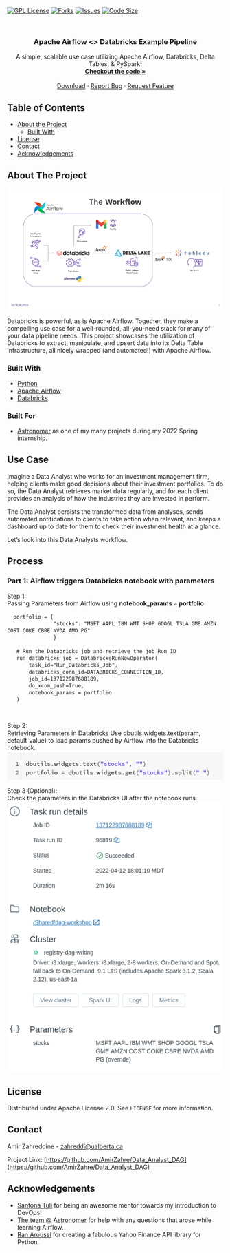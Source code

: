 <!-- PROJECT SHIELDS -->
[![GPL License][license-shield]][license-url]
[![Forks][forks-shield]][forks-url]
[![Issues][issues-shield]][issues-url]
[![Code Size][cSize-shield]][cSize-url]


<!-- PROJECT LOGO -->
<br />
  <h3 align="center">Apache Airflow <> Databricks Example Pipeline</h3>

  <p align="center">
    A simple, scalable use case utilizing Apache Airflow, Databricks, Delta Tables, & PySpark!
    <br />
    <a href="https://github.com/AmirZahre/Data_Analyst_DAG/"><strong>Checkout the code »</strong></a>
    <br />
    <br />
    <a href="https://github.com/AmirZahre/Data_Analyst_DAG/releases/tag/Astronomer">Download</a>
    ·
    <a href="https://github.com/AmirZahre/Data_Analyst_DAG/issues">Report Bug</a>
    ·
    <a href="https://github.com/AmirZahre/Data_Analyst_DAG/issues">Request Feature</a>
  </p>
</p>


<!-- TABLE OF CONTENTS -->
## Table of Contents

* [About the Project](#about-the-project)
  * [Built With](#built-with)
* [License](#license)
* [Contact](#contact)
* [Acknowledgements](#acknowledgements)


<!-- ABOUT THE PROJECT -->
## About The Project
  
[![diagram]](#)  

Databricks is powerful, as is Apache Airflow. Together, they make a compelling use case for a well-rounded, all-you-need stack for many of your data pipeline needs. This project showcases the utilization of Databricks to extract, manipulate, and upsert data into its Delta Table infrastructure, all nicely wrapped (and automated!) with Apache Airflow.
  
### Built With
* [Python](https://www.python.org/)
* [Apache Airflow](https://airflow.apache.org/)
* [Databricks](https://databricks.com/)

### Built For
* [Astronomer](https://www.astronomer.io/) as one of my many projects during my 2022 Spring internship.

<!-- PROCESS -->
## Use Case
  
Imagine a Data Analyst who works for an investment management firm, helping clients make good decisions about their investment portfolios. To do so, the Data Analyst retrieves market data regularly, and for each client provides an analysis of how the industries they are invested in perform.

The Data Analyst persists the transformed data from analyses, sends automated notifications to clients to take action when relevant, and keeps a dashboard up to date for them to check their investment health at a glance.

Let’s look into this Data Analysts workflow.
  
  
  
 
  
  
## Process
### Part 1: Airflow triggers Databricks notebook with parameters
  Step 1: <br>
  Passing Parameters from Airflow using <b>notebook_params = portfolio</b>
  
```
  portfolio = {
               "stocks": "MSFT AAPL IBM WMT SHOP GOOGL TSLA GME AMZN COST COKE CBRE NVDA AMD PG"
               }

   # Run the Databricks job and retrieve the job Run ID
   run_databricks_job = DatabricksRunNowOperator(
       task_id="Run_Databricks_Job",
       databricks_conn_id=DATABRICKS_CONNECTION_ID,
       job_id=137122987688189,
       do_xcom_push=True,
       notebook_params = portfolio
   )
```
<br>
  
  Step 2: <br>
  Retrieving Parameters in Databricks
  Use dbutils.widgets.text(param, default_value) to load params pushed by Airflow into the Databricks notebook.
  [![param_get]](#)  
  
  Step 3 (Optional): <br>
  Check the parameters in the Databricks UI after the notebook runs.
  [![param_check]](#)  

  
<!-- LICENSE -->
## License

Distributed under Apache License 2.0. See `LICENSE` for more information.



<!-- CONTACT -->
## Contact

Amir Zahreddine - zahreddi@ualberta.ca

Project Link: [https://github.com/AmirZahre/Data_Analyst_DAG](https://github.com/AmirZahre/Data_Analyst_DAG)



<!-- ACKNOWLEDGEMENTS -->
## Acknowledgements
* [Santona Tuli](https://www.linkedin.com/in/santona-tuli/) for being an awesome mentor towards my introduction to DevOps!
* [The team @ Astronomer](https://www.astronomer.io/) for help with any questions that arose while learning Airflow.
* [Ran Aroussi](https://pypi.org/user/ranaroussi/) for creating a fabulous Yahoo Finance API library for Python.

  
<!-- MARKDOWN LINKS & IMAGES -->
[license-shield]: https://img.shields.io/github/license/AmirZahre/Data_Analyst_DAG
[license-url]: https://github.com/AmirZahre/Data_Analyst_DAG/blob/main/LICENSE.md
[issues-shield]: https://img.shields.io/github/issues/AmirZahre/Data_Analyst_DAG
[issues-url]: https://github.com/AmirZahre/Data_Analyst_DAG/issues
[forks-shield]: https://img.shields.io/github/forks/AmirZahre/Data_Analyst_DAG
[forks-url]: https://github.com/AmirZahre/Data_Analyst_Dag/network/members
[cSize-shield]: https://img.shields.io/github/languages/code-size/AmirZahre/Data_Analyst_Dag
[cSize-url]: https://github.com/AmirZahre/Data_Analyst_DAG
[diagram]: images/workflow.png
[tasks]: images/task_dependencies.png
[param_get]: images/param_get.png
[param_check]: images/param_check.png
